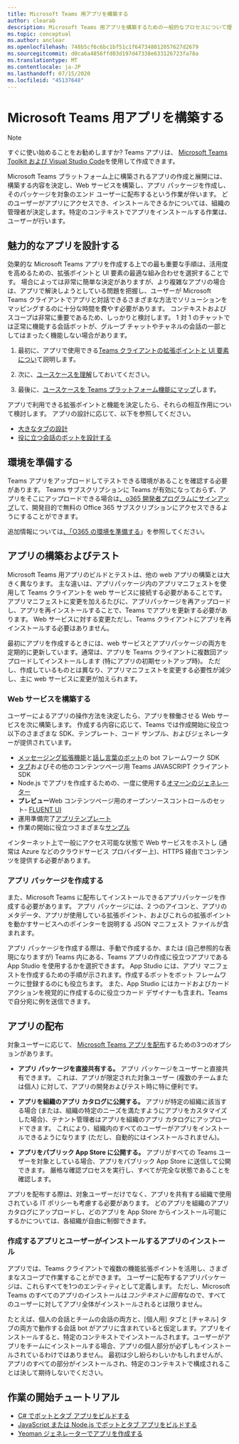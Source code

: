 ```yaml
---
title: Microsoft Teams 用アプリを構築する
author: clearab
description: Microsoft Teams 用アプリを構築するための一般的なプロセスについて理解します。
ms.topic: conceptual
ms.author: anclear
ms.openlocfilehash: 748b5cf6c6bc1bf51c1f647348012057627d2679
ms.sourcegitcommit: d0ca6a4856ffd03d197d47338e633126723fa78a
ms.translationtype: MT
ms.contentlocale: ja-JP
ms.lasthandoff: 07/15/2020
ms.locfileid: "45137648"
---
```

# <a name="building-an-app-for-microsoft-teams"></a>Microsoft Teams 用アプリを構築する

> [!NOTE] 
> すぐに使い始めることをお勧めしますか? Teams アプリは、 [Microsoft Teams Toolkit および Visual Studio Code](../toolkit/visual-studio-code-overview.md)を使用して作成できます。

Microsoft Teams プラットフォーム上に構築されるアプリの作成と展開には、構築する内容を決定し、Web サービスを構築し、アプリ パッケージを作成し、そのパッケージを対象のエンド ユーザーに配布するという作業が伴います。 どのユーザーがアプリにアクセスでき、インストールできるかについては、組織の管理者が決定します。特定のコンテキストでアプリをインストールする作業は、ユーザーが行います。

## <a name="design-a-great-app"></a>魅力的なアプリを設計する

効果的な Microsoft Teams アプリを作成する上での最も重要な手順は、活用度を高めるための、拡張ポイントと UI 要素の最適な組み合わせを選択することです。 場合によっては非常に簡単な決定がありますが、より複雑なアプリの場合は、アプリで解決しようとしている問題を把握し、ユーザーが Microsoft Teams クライアントでアプリと対話できるさまざまな方法でソリューションをマッピングするのに十分な時間を費やす必要があります。 コンテキストおよびスコープは非常に重要であるため、しっかりと検討します。 1 対 1 のチャットでは正常に機能する会話ボットが、グループ チャットやチャネルの会話の一部としてはまったく機能しない場合があります。

1. 最初に、アプリで使用できる[Teams クライアントの拡張ポイントと UI 要素につい](~/concepts/extensibility-points.md)て説明します。

2. 次に、[ユースケースを理解](~/concepts/design/understand-use-cases.md)しておいてください。

3. 最後に、[ユースケースを Teams プラットフォーム機能にマップ](~/concepts/design/map-use-cases.md)します。

アプリで利用できる拡張ポイントと機能を決定したら、それらの相互作用について検討します。 アプリの設計に応じて、以下を参照してください。

* [大きなタブの設計](~/tabs/design/tabs.md)
* [役に立つ会話のボットを設計する](~/bots/design/bots.md)

## <a name="prepare-your-environment"></a>環境を準備する

Teams アプリをアップロードしてテストできる環境があることを確認する必要があります。 Teams サブスクリプションに Teams が有効になっておらず、アプリをそこにアップロードできる場合は[、o365 開発者プログラムにサインアップ](https://developer.microsoft.com/microsoft-365/dev-program)して、開発目的で無料の Office 365 サブスクリプションにアクセスできるようにすることができます。

追加情報については[、「O365 の環境を準備する](~/concepts/build-and-test/prepare-your-o365-tenant.md)」を参照してください。

## <a name="build-and-test-your-app"></a>アプリの構築およびテスト

Microsoft Teams 用アプリのビルドとテストは、他の web アプリの構築とは大きく異なります。 主な違いは、アプリパッケージ内のアプリマニフェストを使用して Teams クライアントを web サービスに接続する必要があることです。 アプリマニフェストに変更を加えるたびに、アプリパッケージを再アップロードし、アプリを再インストールすることで、Teams でアプリを更新する必要があります。 Web サービスに対する変更ただし、Teams クライアントにアプリを再インストールする必要はありません。

最初にアプリを作成するときには、web サービスとアプリパッケージの両方を定期的に更新しています。通常は、アプリを Teams クライアントに複数回アップロードしてインストールします (特にアプリの初期セットアップ時)。 ただし、作成しているものとは異なり、アプリマニフェストを変更する必要性が減少し、主に web サービスに変更が加えられます。

### <a name="build-your-web-services"></a>Web サービスを構築する

ユーザーによるアプリの操作方法を決定したら、アプリを稼働させる Web サービスを次に構築します。 作成する内容に応じて、Teams では作成開始に役立つ以下のさまざまな SDK、テンプレート、コード サンプル、およびジェネレーターが提供されています。

* [メッセージング拡張機能](~/messaging-extensions/what-are-messaging-extensions.md)と[話し言葉のボット](~/bots/what-are-bots.md)の bot フレームワーク SDK
* [タブ](~/tabs/what-are-tabs.md)およびその他のコンテンツページ用 Teams JAVASCRIPT クライアント SDK
* Node.js でアプリを作成するための、一度に使用する[オマーンのジェネレーター](~/tutorials/get-started-yeoman.md)
* **プレビュー**Web コンテンツページ用のオープンソースコントロールのセット- [FLUENT UI](https://microsoft.github.io/fluent-ui-react/)
* 運用準備完了[アプリテンプレート](~/samples/app-templates.md)
* 作業の開始に役立つさまざまな[サンプル](~/samples/code-samples.md)

インターネット上で一般にアクセス可能な状態で Web サービスをホストし (通常は Azure などのクラウドサービス プロバイダー上)、HTTPS 経由でコンテンツを提供する必要があります。

### <a name="create-your-app-package"></a>アプリ パッケージを作成する

また、Microsoft Teams に配布してインストールできるアプリパッケージを作成する必要があります。 アプリ パッケージには、2 つのアイコンと、アプリのメタデータ、アプリが使用している拡張ポイント、およびこれらの拡張ポイントを動かすサービスへのポインターを説明する JSON マニフェスト ファイルが含まれます。

アプリ パッケージを作成する際は、手動で作成するか、または (自己参照的な表現になりますが) Teams 内にある、Teams アプリの作成に役立つアプリである App Studio を使用するかを選択できます。 App Studio には、アプリ マニフェストを作成するための手順が示されます。作成するボットをボット フレームワークに登録するのにも役立ちます。 また、App Studio にはカードおよびカード アクションを視覚的に作成するのに役立つカード デザイナーも含まれ、Teams で自分宛に例を送信できます。

## <a name="distributing-your-app"></a>アプリの配布

対象ユーザーに応じて、 [Microsoft Teams アプリを配布](~/concepts/deploy-and-publish/apps-publish.md)するための3つのオプションがあります。

* **アプリ パッケージを直接共有する。** アプリ パッケージをユーザーと直接共有できます。 これは、アプリが限定された対象ユーザー (複数のチームまたは個人) に対して、アプリの開発およびテスト時に特に便利です。
  
* **アプリを組織のアプリ カタログに公開する。** アプリが特定の組織に該当する場合 (または、組織の特定のニーズを満たすようにアプリをカスタマイズした場合)、テナント管理者はアプリを組織のアプリ カタログにアップロードできます。 これにより、組織内のすべてのユーザーがアプリをインストールできるようになります (ただし、自動的にはインストールされません)。
  
* **アプリをパブリック App Store に公開する。** アプリがすべての Teams ユーザーを対象としている場合、アプリをパブリック App Store に送信して公開できます。 厳格な確認プロセスを実行し、すべてが完全な状態であることを確認します。

アプリを配布する際は、対象ユーザーだけでなく、アプリを共有する組織で使用されている IT ポリシーも考慮する必要があります。 どのアプリを組織のアプリ カタログにアップロードし、どのアプリを App Store からインストール可能にするかについては、各組織が自由に制御できます。

### <a name="the-app-you-create-versus-the-app-your-users-install"></a>作成するアプリとユーザーがインストールするアプリのインストール

アプリでは、Teams クライアントで複数の機能拡張ポイントを活用し、さまざまなスコープで作業することができます。 ユーザーに配布するアプリパッケージは、これらすべてを1つのエンティティとして定義します。 ただし、Microsoft Teams のすべてのアプリのインストールは*コンテキストに固有*なので、すべてのユーザーに対してアプリ全体がインストールされるとは限りません。

たとえば、個人の会話とチームの会話の両方と、[個人用] タブと [チャネル] タブの両方で動作する会話 bot がアプリに含まれていると仮定します。アプリをインストールすると、特定のコンテキストでインストールされます。ユーザーがアプリをチームにインストールする場合、アプリの個人部分が必ずしもインストールされているわけではありません。 最初は少し紛らわしいかもしれませんが、アプリのすべての部分がインストールされ、特定のコンテキストで構成されることは決して期待しないでください。

## <a name="getting-started-tutorials"></a>作業の開始チュートリアル

* [C# でボットとタブ アプリをビルドする](~/tutorials/get-started-dotnet-app-studio.md)
* [JavaScript または Node.js でボットとタブ アプリをビルドする](~/tutorials/get-started-nodejs-app-studio.md)
* [Yeoman ジェネレーターでアプリを作成する](~/tutorials/get-started-yeoman.md)
